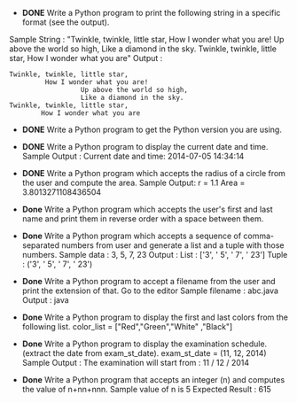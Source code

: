 * **DONE** Write a Python program to print the following string in a specific format (see the output). 
 
Sample String : "Twinkle, twinkle, little star, How I wonder what you are! Up above the world so high, Like a diamond in the sky. Twinkle, twinkle, little star, How I wonder what you are" Output :

```
Twinkle, twinkle, little star,
	     How I wonder what you are! 
		          Up above the world so high,
		          Like a diamond in the sky. 
Twinkle, twinkle, little star, 
        How I wonder what you are
```


*  **DONE** Write a Python program to get the Python version you are using. 

* **DONE** Write a Python program to display the current date and time.
Sample Output :
Current date and time:
2014-07-05 14:34:14


* **DONE** Write a Python program which accepts the radius of a circle from the user and compute the area. 
Sample Output:
r = 1.1 Area = 3.8013271108436504


* **Done** Write a Python program which accepts the user's first and last name and print them in reverse order with a space between them.

* **Done** Write a Python program which accepts a sequence of comma-separated numbers from user and generate a list and a tuple with those numbers. 
Sample data : 3, 5, 7, 23
Output : 
List : ['3', ' 5', ' 7', ' 23'] 
Tuple : ('3', ' 5', ' 7', ' 23')

* **Done** Write a Python program to accept a filename from the user and print the extension of that. Go to the editor
Sample filename : abc.java 
Output : java

* **Done** Write a Python program to display the first and last colors from the following list. color_list = ["Red","Green","White" ,"Black"]

* **Done** Write a Python program to display the examination schedule. (extract the date from exam_st_date). 
exam_st_date = (11, 12, 2014)
Sample Output : The examination will start from : 11 / 12 / 2014


* **Done** Write a Python program that accepts an integer (n) and computes the value of n+nn+nnn. 
Sample value of n is 5 
Expected Result : 615